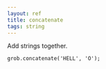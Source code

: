 ```yaml
---
layout: ref
title: concatenate
tags: string
---
```

Add strings together.

    grob.concatenate('HELL', 'O');
